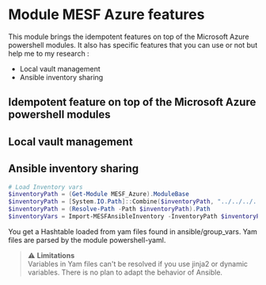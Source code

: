 # Module MESF Azure features

This module brings the idempotent features on top of the Microsoft Azure powershell modules. It also has specific features that you can use or not but help me to my research :  
* Local vault management
* Ansible inventory sharing

## Idempotent feature on top of the Microsoft Azure powershell modules

## Local vault management

## Ansible inventory sharing
```Powershell
# Load Inventory vars
$inventoryPath = (Get-Module MESF_Azure).ModuleBase
$inventoryPath = [System.IO.Path]::Combine($inventoryPath, "../../../../ansible/group_vars")
$inventoryPath = (Resolve-Path -Path $inventoryPath).Path
$inventoryVars = Import-MESFAnsibleInventory -InventoryPath $inventoryPath
```

You get a Hashtable loaded from yam files found in ansible/group_vars. Yam files are parsed by the module powershell-yaml.  

> :warning: __Limitations__  
> Variables in Yam files can't be resolved if you use jinja2 or dynamic variables. There is no plan to adapt the behavior of Ansible.